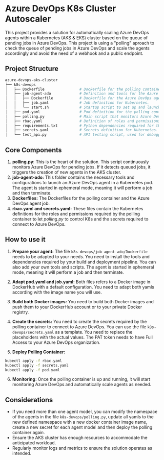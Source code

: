 # Azure DevOps K8s Cluster Autoscaler

This project provides a solution for automatically scaling Azure DevOps agents within a Kubernetes (AKS & EKS) cluster based on the queue of pending jobs in Azure DevOps. This project is using a "polling" aproach to check the queue of pending jobs in Azure DevOps and scale the agents accordingly and avoid the need of a webhook and a public endpoint.

## Project Structure

```graphql
azure-devops-aks-cluster
├── k8s-devops
│   ├── Dockerfile                # Dockerfile for the polling container.
│   ├── job-agent-ado             # Definition and tools for the Azure DevOps agent job.
│   │   ├── Dockerfile            # Dockerfile for the Azure DevOps agent job.
│   │   ├── job.yaml              # Job definition for Kubernetes.
│   │   └── start.sh              # Startup script to set up and launch the Azure DevOps agent in ephemeral mode.
│   ├── pod.yaml                  # Pod definition for the polling container.
│   ├── polling.py                # Main script that monitors Azure DevOps and triggers jobs in Kubernetes based on demand.
│   ├── rbac.yaml                 # Definition of roles and permissions for the polling container.
│   ├── requirements.txt          # Python dependencies required for the polling container.
│   ├── secrets.yaml              # Secrets definition for Kubernetes.
│   └── test_api.py               # API testing script, used for debugging and reverse engineering of the Azure DevOps API.
```

## Core Components

1. __polling.py:__ This is the heart of the solution. This script continuously monitors Azure DevOps for pending jobs. If it detects queued jobs, it triggers the creation of new agents in the AKS cluster.
2. __job-agent-ado:__ This folder contains the necessary tools and configurations to launch an Azure DevOps agent in a Kubernetes pod. The agent is started in ephemeral mode, meaning it will perform a job and then terminate.
3. __Dockerfiles:__ The Dockerfiles for the polling container and the Azure DevOps agent job.
4. __rbac.yaml and secrets.yaml:__ These files contain the Kubernetes definitions for the roles and permissions required by the polling container to let _polling.py_ to control K8s and the secrets required to connect to Azure DevOps.

## How to use it

1. __Prepare your agent:__ The file `k8s-devops/job-agent-ado/Dockerfile` needs to be adapted to your needs. You need to install the tools and dependencies required by your build and deployment pipeline. You can also add your own tools and scripts. The agent is started in ephemeral mode, meaning it will perform a job and then terminate.

2. __Adapt pod.yaml and job.yaml:__ Both files refers to a Docker image in DockerHub with a default configuration. You need to adapt both yamls according with the image name you will use.

3. __Build both Docker images:__ You need to build both Docker images and push them to your DockerHub account or to your private Docker registry. 

4. __Create the secrets:__ You need to create the secrets required by the polling container to connect to Azure DevOps. You can use the file `k8s-devops/secrets.yaml` as a template. You need to replace the placeholders with the actual values. The PAT token needs to have Full Access to your Azure DevOps organization.

5. __Deploy Polling Container:__
```bash
kubectl apply -f rbac.yaml
kubectl apply -f secrets.yaml
kubectl apply -f pod.yaml
```

6. __Monitoring:__ Once the polling container is up and running, it will start monitoring Azure DevOps and automatically scale agents as needed.

## Considerations

- If you need more than one agent model, you can modify the namespace of the agents in the file `k8s-devops/polling.py`, update all yamls to the new defined namespace with a new docker container image name, create a new secret for each agent model and then deploy the polling container again.
- Ensure the AKS cluster has enough resources to accommodate the anticipated workload.
- Regularly monitor logs and metrics to ensure the solution operates as intended.